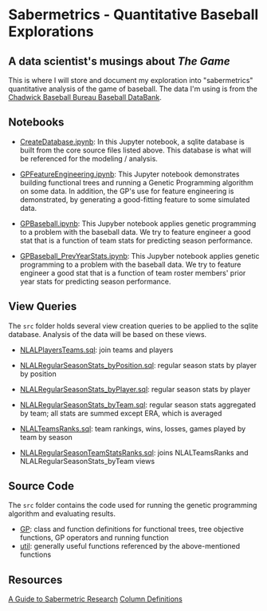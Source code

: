 # Sabermetrics - Quantitative Baseball Explorations
## A data scientist's musings about *The Game*

This is where I will store and document my exploration into "sabermetrics" quantitative analysis of the game of baseball. The data I'm using is from the [Chadwick Baseball Bureau Baseball DataBank](https://github.com/chadwickbureau/baseballdatabank).

## Notebooks
- [CreateDatabase.ipynb](./notebooks/CreateDatabase.ipynb): In this Jupyter notebook, a sqlite database is built from the core source files listed above. This database is what will be referenced for the modeling / analysis.

- [GPFeatureEngineering.ipynb](./notebooks/GPFeatureEngineering.ipynb): This Jupyter notebook demonstrates building functional trees and running a Genetic Programming algorithm on some data. In addition, the GP's use for feature engineering is demonstrated, by generating a good-fitting feature to some simulated data.

- [GPBaseball.ipynb](./notebooks/GPBaseball.ipynb): This Jupyber notebook applies genetic programming to a problem with the baseball data. We try to feature engineer a good stat that is a function of team stats for predicting season performance.

- [GPBaseball_PrevYearStats.ipynb](./notebooks/GPBaseball_PrevYearStats.ipynb): This Jupyber notebook applies genetic programming to a problem with the baseball data. We try to feature engineer a good stat that is a function of team roster members' prior year stats for predicting season performance.

## View Queries
The `src` folder holds several view creation queries to be applied to the sqlite database. Analysis of the data will be based on these views.
- [NLALPlayersTeams.sql](./src/NLALPlayersTeams.sql): join teams and players

- [NLALRegularSeasonStats_byPosition.sql](./src/NLALRegularSeasonStats_byPosition.sql): regular season stats by player by position

- [NLALRegularSeasonStats_byPlayer.sql](./src/NLALRegularSeasonStats_byPosition.sql): regular season stats by player

- [NLALRegularSeasonStats_byTeam.sql](./src/NLALRegularSeasonStats_byPosition.sql): regular season stats aggregated by team; all stats are summed except ERA, which is averaged

- [NLALTeamsRanks.sql](./src/NLALTeamsRanks.sql): team rankings, wins, losses, games played by team by season

- [NLALRegularSeasonTeamStatsRanks.sql](./src/NLALRegularSeasonTeamStatsRanks.sql): joins NLALTeamsRanks and NLALRegularSeasonStats_byTeam views

## Source Code
The `src` folder contains the code used for running the genetic programming algorithm and evaluating results.
- [GP](./src/GP/): class and function definitions for functional trees, tree objective functions, GP operators and running function
- [util](./src/util): generally useful functions referenced by the above-mentioned functions


## Resources
[A Guide to Sabermetric Research](https://sabr.org/sabermetrics)
[Column Definitions](https://rdrr.io/cran/Lahman/man/Pitching.html)
